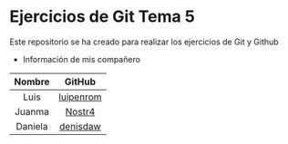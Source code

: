 # Ejercicios de Git Tema 5

Este repositorio se ha creado para realizar los ejercicios de Git y Github

* Información de mis compañero

| Nombre    |GitHub       |
|:---------:|:-----------:|
| Luis	    |[luipenrom](https://github.com/luipenrom)|
| Juanma    |[Nostr4](https://github.com/Nostr4)|
| Daniela   |[denisdaw](https://github.com/denisdaw)|
